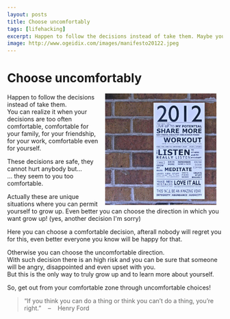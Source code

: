 ```yaml
---
layout: posts
title: Choose uncomfortably
tags: [lifehacking]
excerpt: Happen to follow the decisions instead of take them. Maybe you should get out from your comfortable zone...
image: http://www.ogeidix.com/images/manifesto20122.jpeg
---
```

Choose uncomfortably
===========

<img style="float: right; width: 260px; margin: 0px 15px" src="/images/manifesto20122.jpeg" />

Happen to follow the decisions instead of take them.  
You can realize it when your decisions are too often comfortable, comfortable for your family, for your friendship, for your work, comfortable even for yourself.  

These decisions are safe, they cannot hurt anybody but...  
... they seem to you too comfortable.

Actually these are unique situations where you can permit yourself to grow up.
Even better you can choose the direction in which you want grow up! (yes, another decision I'm sorry)

Here you can choose a comfortable decision, afterall nobody will regret you for this, even better everyone you know will be happy for that.

Otherwise you can choose the uncomfortable direction.  
With such decision there is an high risk and you can be sure that someone will be angry, disappointed and even upset with you.  
But this is the only way to truly grow up and to learn more about yourself.

So, get out from your comfortable zone through uncomfortable choices!

> “If you think you can do a thing or think you can’t do a thing, you’re right.” &nbsp;&nbsp; – &nbsp;&nbsp; Henry Ford